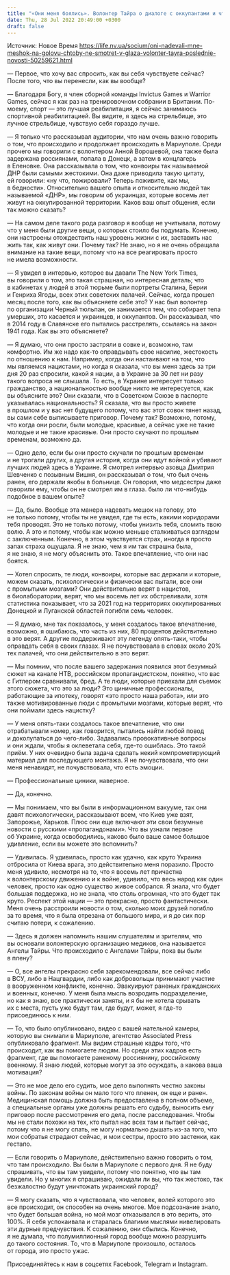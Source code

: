 ```yaml
---
title: "«Они меня боялись». Волонтер Тайра о диалоге с оккупантами и что ее удивило после освобождения из плена — интервью"
date: Thu, 28 Jul 2022 20:49:00 +0300
draft: false
---
```

Источник: Новое Время https://life.nv.ua/socium/oni-nadevali-mne-meshok-na-golovu-chtoby-ne-smotret-v-glaza-volonter-tayra-poslednie-novosti-50259621.html


— Первое, что хочу вас спросить, как вы себя чувствуете сейчас? После того, что вы перенесли, как вы вообще?

— Благодаря Богу, я член сборной команды Invictus Games и Warrior Games, сейчас я как раз на тренировочном собрании в Британии. По-моему, спорт — это лучшая реабилитация, я сейчас занимаюсь спортивной реабилитацией. Вы видите, я здесь на стрельбище, это лучное стрельбище, чувствую себя гораздо лучше.

— Я только что рассказывал аудитории, что нам очень важно говорить о том, что происходило и продолжает происходить в Мариуполе. Среди прочего мы говорили с волонтером Анной Ворошевой, она также была задержана россиянами, попала в Донецк, а затем в концлагерь в Еленовке. Она рассказывала о том, что конвоиры так называемой ДНР были самыми жестокими. Она даже приводила такую цитату, ей говорили: «ну что, пожировали? Теперь поживите, как мы, в бедности». Относительно вашего опыта и относительно людей так называемой «ДНР», мы говорим об украинцах, которые восемь лет живут на оккупированной территории. Каков ваш опыт общения, если так можно сказать?

— На самом деле такого рода разговор я вообще не учитывала, потому что у меня были другие вещи, о которых стоило бы подумать. Конечно, они настроены отождествить наш уровень жизни с их, заставить нас жить так, как живут они. Почему так? Не знаю, но я не очень обращала внимание на такие вещи, потому что на все реагировать просто не имела возможности.

— Я увидел в интервью, которое вы давали The New York Times, вы говорили о том, это такая страшная, но интересная деталь; что в кабинетах у людей в этой тюрьме были портреты Сталина, Берии и Генриха Ягоды, всех этих советских палачей. Сейчас, когда прошел месяц после того, как вы объясняете себе это? У нас был волонтер по организации Черный тюльпан, он занимается тем, что собирает тела умерших, это касается и украинцев, и оккупантов. Он рассказывал, что в 2014 году в Славянске его пытались расстрелять, ссылаясь на закон 1941 года. Как вы это объясняете?

— Я думаю, что они просто застряли в совке и, возможно, там комфортно. Им же надо как-то оправдывать свое насилие, жестокость по отношению к нам. Например, когда они настаивают на том, что мы являемся нацистами, но когда я сказала, что вы меня здесь за три дня 20 раз спросили, какой я нации, а в Украине за 30 лет ни разу такого вопроса не слышала. То есть, в Украине интересует только гражданство, а национальностью вообще никто не интересуется, как вы объясните это? Они сказали, что в Советском Союзе в паспорте указывалась национальность? Я сказала, что вы просто живете в прошлом и у вас нет будущего потому, что вас этот совок тянет назад, вы сами себе выписываете приговор. Почему так? Возможно, потому, что когда они росли, были молодые, красивые, а сейчас уже не такие молодые и не такие красивые. Они просто скучают по прошлым временам, возможно да.

— Одно дело, если бы они просто скучали по прошлым временам и не трогали других, а другая история, когда они идут войной и убивают лучших людей здесь в Украине. Я смотрел интервью азовца Дмитрия Шевченко с позывным Вишня, он рассказывал о том, что был очень ранен, его держали якобы в больнице. Он говорил, что медсестры даже говорили ему, чтобы он не смотрел им в глаза. было ли что-нибудь подобное в вашем опыте?

— Да, было. Вообще эта манера надевать мешок на голову, это не только потому, чтобы ты не увидел, где ты есть, какими коридорами тебя проводят. Это не только потому, чтобы унизить тебя, сломить твою волю. А это и потому, чтобы как можно меньше сталкиваться взглядом с заключенным. Конечно, в этом чувствуется страх, иногда я просто запах страха ощущала. Я не знаю, чем я им так страшна была, я не знаю, я не могу объяснить это. Такое впечатление, что они нас боятся.

— Хотел спросить, те люди, конвоиры, которые вас держали и которые, можем сказать, психологически и физически вас пытали, все они с промытыми мозгами? Они действительно верят в нацистов, в биолаборатории, верят, что мы восемь лет их обстреливали, хотя статистика показывает, что за 2021 год на территориях оккупированных Донецкой и Луганской областей погибли семь человек.

— Я думаю, мне так показалось, у меня создалось такое впечатление, возможно, я ошибаюсь, что часть из них, 80 процентов действительно в это верят. А другие поддерживают эту легенду опять-таки, чтобы оправдать себя в своих глазах. Я не почувствовала в словах около 20% тех палачей, что они действительно в это верят.

— Мы помним, что после вашего задержания появился этот безумный сюжет на канале НТВ, российском пропагандистском, понятно, что вас с Гитлером сравнивали, бред. А те люди, которые приехали для съемок этого сюжета, что это за люди? Это циничные профессионалы, работающие за ипотеку, говорят «это просто наша работа», или это также мотивированные люди с промытыми мозгами, которые верят, что они поймали здесь нацистку?

— У меня опять-таки создалось такое впечатление, что они отрабатывали номер, как говорится, пытались найти любой повод и доколупаться до чего-либо. Задавались провокативные вопросы и они ждали, чтобы я оклеветала себя, где-то ошиблась. Это такой приём. У них очевидно была задача сделать некий компрометирующий материал для последующего монтажа. Я не почувствовала, что они меня ненавидят, не почувствовала, что есть эмоции.

— Профессиональные циники, наверное.

— Да, конечно.

— Мы понимаем, что вы были в информационном вакууме, так они давят психологически, рассказывают всем, что Киев уже взят, Запорожье, Харьков. Плюс они еще включают эти свои безумные новости с русскими «пропагандонами». Что вы узнали первое об Украине, когда освободились, каково было ваше самое большое удивление, если вы можете это вспомнить?

— Удивилась. Я удивилась, просто как удачно, как круто Украина отбросила от Киева врага, это действительно меня поразило. Просто меня удивило, несмотря на то, что я восемь лет причастна к волонтерскому движению и к войне, удивило, что весь народ как один человек, просто как одно существо живое собрался. Я знала, что будет большая поддержка, но не знала, что столь огромная, что это будет так круто. Респект этой нации — это прекрасно, просто фантастически. Меня очень расстроили новости о том, сколько моих друзей погибло за то время, что я была отрезана от большого мира, и я до сих пор считаю потери, к сожалению.

— Здесь я должен напомнить нашим слушателям и зрителям, что вы основали волонтерскую организацию медиков, она называется Ангелы Тайры. Что происходило с Ангелами Тайры, пока вы были в плену?

— О, все ангелы прекрасно себя зарекомендовали, все сейчас либо в ВСУ, либо в Нацгвардии, либо как добровольцы принимают участие в вооруженном конфликте, конечно. Эвакуируют раненых гражданских и военных, конечно. У меня была мысль возродить подразделение, но как я знаю, все практически заняты, и я бы не хотела срывать их с места, пусть уже будут там, где будут, может, я где-то присоединюсь к ним.

— То, что было опубликовано, видео с вашей нательной камеры, которую вы снимали в Мариуполе, агентство Associated Press опубликовало фрагмент. Мы видим страшные кадры того, что происходит, как вы помогаете людям. Но среди этих кадров есть фрагмент, где вы помогаете раненому россиянину, российскому военному. Я знаю людей, которые могут за это осуждать, а какова ваша мотивация?

— Это не мое дело его судить, мое дело выполнять честно законы войны. По законам войны он мало того что пленен, он еще и ранен. Медицинская помощь должна быть предоставлена в полном объеме, а специальные органы уже должны решать его судьбу, выносить ему приговор после рассмотрения его дела, после расследования. Чтобы мы не стали похожи на тех, кто пытал нас всех там и пытает сейчас, потому что я не могу спать, не могу нормально дышать из-за того, что мои собратья страдают сейчас, и мои сестры, просто это застенки, как гестапо.

— Если говорить о Мариуполе, действительно важно говорить о том, что там происходило. Вы были в Мариуполе с первого дня. Я не буду спрашивать, что вы там увидели, потому что понятно, что вы там увидели. Но у многих я спрашиваю, ожидали ли вы, что так жестоко, так безжалостно будут уничтожать украинский город?

— Я могу сказать, что я чувствовала, что человек, волей которого это все происходит, он способен на очень многое. Мое подсознание знало, что будет большая война, но мой мозг отказывался в это верить, это 100%. Я себя успокаивала и старалась благими мыслями нивелировать эти дурные предчувствия. К сожалению, они сбылись. Конечно, я не думала, что полумиллионный город вообще можно разрушить до такого состояния. То, что в Мариуполе произошло, осталось от города, это просто ужас.

Присоединяйтесь к нам в соцсетях Facebook, Telegram и Instagram.
